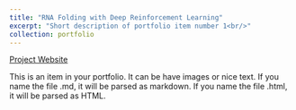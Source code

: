 ```yaml
---
title: "RNA Folding with Deep Reinforcement Learning"
excerpt: "Short description of portfolio item number 1<br/>"
collection: portfolio
---
```


[Project Website](https://netopedro.github.io/RNAFoldingDeepRL/)

This is an item in your portfolio. It can be have images or nice text. If you name the file .md, it will be parsed as markdown. If you name the file .html, it will be parsed as HTML. 
